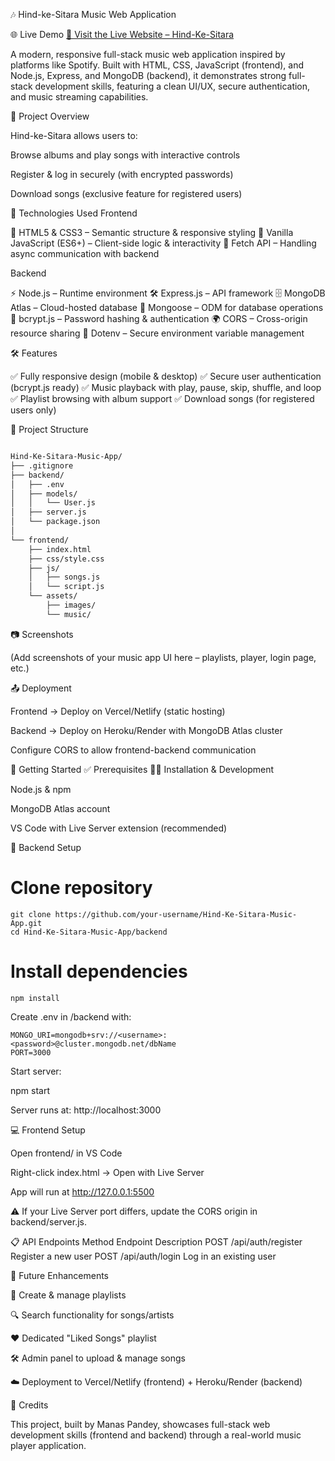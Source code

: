 🎶 Hind-ke-Sitara Music Web Application

🌐 Live Demo
[🔗 Visit the Live Website – Hind-Ke-Sitara](https://hindmusic.netlify.app/)

A modern, responsive full-stack music web application inspired by platforms like Spotify. Built with HTML, CSS, JavaScript (frontend), and Node.js, Express, and MongoDB (backend), it demonstrates strong full-stack development skills, featuring a clean UI/UX, secure authentication, and music streaming capabilities.

📌 Project Overview

Hind-ke-Sitara allows users to:

Browse albums and play songs with interactive controls

Register & log in securely (with encrypted passwords)

Download songs (exclusive feature for registered users)

🚀 Technologies Used
Frontend

🎨 HTML5 & CSS3 – Semantic structure & responsive styling
🧠 Vanilla JavaScript (ES6+) – Client-side logic & interactivity
🔗 Fetch API – Handling async communication with backend

Backend

⚡ Node.js – Runtime environment
🛠️ Express.js – API framework
🗄️ MongoDB Atlas – Cloud-hosted database
📌 Mongoose – ODM for database operations
🔐 bcrypt.js – Password hashing & authentication
🌍 CORS – Cross-origin resource sharing
🔑 Dotenv – Secure environment variable management


🛠️ Features

✅ Fully responsive design (mobile & desktop)
✅ Secure user authentication (bcrypt.js ready)
✅ Music playback with play, pause, skip, shuffle, and loop
✅ Playlist browsing with album support
✅ Download songs (for registered users only)


📂 Project Structure
```bash

Hind-Ke-Sitara-Music-App/
├── .gitignore
├── backend/
│   ├── .env
│   ├── models/
│   │   └── User.js
│   ├── server.js
│   └── package.json
│
└── frontend/
    ├── index.html
    ├── css/style.css
    ├── js/
    │   ├── songs.js
    │   └── script.js
    └── assets/
        ├── images/
        └── music/
```

📷 Screenshots

(Add screenshots of your music app UI here – playlists, player, login page, etc.)

📤 Deployment

Frontend → Deploy on Vercel/Netlify (static hosting)

Backend → Deploy on Heroku/Render with MongoDB Atlas cluster

Configure CORS to allow frontend-backend communication


🚀 Getting Started
✅ Prerequisites
🧑‍💻 Installation & Development

Node.js & npm

MongoDB Atlas
 account

VS Code with Live Server extension (recommended)

🔧 Backend Setup
# Clone repository
```
git clone https://github.com/your-username/Hind-Ke-Sitara-Music-App.git
cd Hind-Ke-Sitara-Music-App/backend
```
# Install dependencies
```
npm install
```

Create .env in /backend with:
```
MONGO_URI=mongodb+srv://<username>:<password>@cluster.mongodb.net/dbName
PORT=3000
```

Start server:

npm start


Server runs at: http://localhost:3000

💻 Frontend Setup

Open frontend/ in VS Code

Right-click index.html → Open with Live Server

App will run at http://127.0.0.1:5500

⚠️ If your Live Server port differs, update the CORS origin in backend/server.js.

📋 API Endpoints
Method	Endpoint	Description
POST	/api/auth/register	Register a new user
POST	/api/auth/login	Log in an existing user

🔮 Future Enhancements

🎼 Create & manage playlists

🔍 Search functionality for songs/artists

❤️ Dedicated "Liked Songs" playlist

🛠️ Admin panel to upload & manage songs

☁️ Deployment to Vercel/Netlify (frontend) + Heroku/Render (backend)

🙌 Credits

This project, built by Manas Pandey, showcases full-stack web development skills (frontend and backend) through a real-world music player application.
